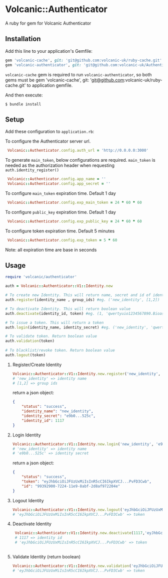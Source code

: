# Volcanic::Authenticator

A ruby for gem for Volcanic Authenticator

## Installation

Add this line to your application's Gemfile:


```ruby
gem 'volcanic-cache', git: 'git@github.com:volcanic-uk/ruby-cache.git'
gem 'volcanic-authenticator', git: 'git@github.com:volcanic-uk/Authenticator-ruby-gem.git'
```
`volcanic-cache` gem is required to run `volcanic-authenticator`, so both gems must be gem 'volcanic-cache', git: 'git@github.com:volcanic-uk/ruby-cache.git'
 to application gemfile. 

And then execute:

    $ bundle install
    
## Setup

Add these configuration to `application.rb`:

To configure the Authenticator server url.
```ruby
 Volcanic::Authenticator.config.auth_url = 'http://0.0.0.0:3000' 
```
To generate `main_token`, below configurations are required. `main_token` is needed as the authorization header when requesting `auth.identity_register()`
```ruby
 Volcanic::Authenticator.config.app_name = ''
 Volcanic::Authenticator.config.app_secret = '' 
```

To configure `main_token` expiration time. Default 1 day
```ruby
 Volcanic::Authenticator.config.exp_main_token = 24 * 60 * 60 
```

To configure `public_key` expiration time. Default 1 day
```ruby
 Volcanic::Authenticator.config.exp_public_key = 24 * 60 * 60
```

To configure token expiration time. Default 5 minutes
```ruby
 Volcanic::Authenticator.config.exp_token = 5 * 60
```

Note: all expiration time are base in seconds

## Usage

```ruby
require 'volcanic/authenticator'

auth = Volcanic::Authenticator::V1::Identity.new

# To create new Identity. This will return name, secret and id of identity.
auth.register(identity_name , group_ids) #eg. ('new_identity', [1,2])

# To deactivate Identity. This will return boolean value
auth.deactivate(identity_id, token) #eg. (1, 'qwertyuio1234567890.Bioasdknji029837y4rb')

# To issue a token. This will return a token
auth.login(identity_name, identity_secret) #eg. ('new_identity', 'qwertyuio1234567890')

# To validate token. Return boolean value
auth.validation(token) 
 
# To blacklist/revoke token. Return boolean value
auth.logout(token)

```

1. Register/Create Identity
    ```ruby
    Volcanic::Authenticator::V1::Identity.new.register('new_identity', [1,2])
    # 'new_identity' => identity name
    # [1,2] => group ids 
 
    ```
    return a json object:
    ```json
    {
        "status": "success",
        "identity_name": "new_identity",
        "identity_secret": "e9b0...525c",
        "identity_id": 1117
    }
    ```
2. Login Identity
    ```ruby
    Volcanic::Authenticator::V1::Identity.new.login('new_identity', 'e9b0...525c')
    # 'new_identity' => identity name
    # 'e9b0...525c' => identity secret
    ```
    return a json object:
    ```json
    {
        "status": "success",
        "token": "eyJhbGciOiJFUzUxMiIsInR5cCI6IkpXVCJ...PvFD3Cwb",
        "id": "99392900-7224-11e9-8abf-2d8af972204e"
    }
    ```
3. Logout Identity 
    ```ruby
    Volcanic::Authenticator::V1::Identity.new.logout('eyJhbGciOiJFUzUxMiIsInR5cCI6IkpXVCJ...PvFD3Cwb')
    # 'eyJhbGciOiJFUzUxMiIsInR5cCI6IkpXVCJ...PvFD3Cwb' => token
    ```    
4. Deactivate Identity 
   ```ruby
    Volcanic::Authenticator::V1::Identity.new.deactivate(1117,'eyJhbGciOiJFUzUxMiIsInR5cCI6IkpXVCJ...PvFD3Cwb')
    # 1117 => identity id
    # 'eyJhbGciOiJFUzUxMiIsInR5cCI6IkpXVCJ...PvFD3Cwb' => token
 
    ```    
5. Validate Identity (return boolean)
    ```ruby
    Volcanic::Authenticator::V1::Identity.new.validation('eyJhbGciOiJFUzUxMiIsInR5cCI6IkpXVCJ...PvFD3Cwb')
    # 'eyJhbGciOiJFUzUxMiIsInR5cCI6IkpXVCJ...PvFD3Cwb' => token
    ```


